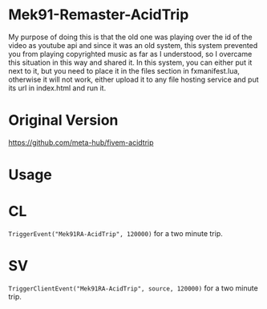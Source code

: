 # Mek91-Remaster-AcidTrip

My purpose of doing this is that the old one was playing over the id of the video as youtube api and since it was an old system, this system prevented you from playing copyrighted music as far as I understood, so I overcame this situation in this way and shared it. In this system, you can either put it next to it, but you need to place it in the files section in fxmanifest.lua, otherwise it will not work, either upload it to any file hosting service and put its url in index.html and run it.

# Original Version
https://github.com/meta-hub/fivem-acidtrip

# Usage
# CL
```TriggerEvent("Mek91RA-AcidTrip", 120000)``` for a two minute trip.
# SV
```TriggerClientEvent("Mek91RA-AcidTrip", source, 120000)``` for a two minute trip.
